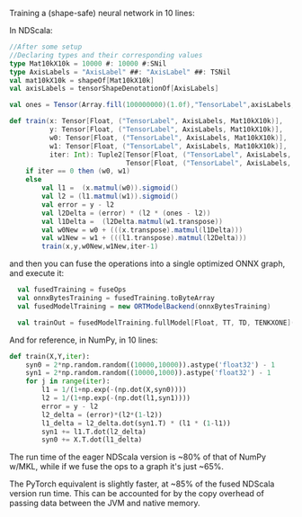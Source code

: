 Training a (shape-safe) neural network in 10 lines:

In NDScala:
```scala
//After some setup
//Declaring types and their corresponding values
type Mat10kX10k = 10000 #: 10000 #:SNil
type AxisLabels = "AxisLabel" ##: "AxisLabel" ##: TSNil
val mat10kX10k = shapeOf[Mat10kX10k]
val axisLabels = tensorShapeDenotationOf[AxisLabels]

val ones = Tensor(Array.fill(100000000)(1.0f),"TensorLabel",axisLabels, mat10kX10k)

def train(x: Tensor[Float, ("TensorLabel", AxisLabels, Mat10kX10k)],
          y: Tensor[Float, ("TensorLabel", AxisLabels, Mat10kX10k)],
          w0: Tensor[Float, ("TensorLabel", AxisLabels, Mat10kX10k)],
          w1: Tensor[Float, ("TensorLabel", AxisLabels, Mat10kX10k)],
          iter: Int): Tuple2[Tensor[Float, ("TensorLabel", AxisLabels, Mat10kX10k)],
                             Tensor[Float, ("TensorLabel", AxisLabels, Mat10kX10k)]] =
    if iter == 0 then (w0, w1)
    else
        val l1 =  (x.matmul(w0)).sigmoid()
        val l2 = (l1.matmul(w1)).sigmoid()
        val error = y - l2
        val l2Delta = (error) * (l2 * (ones - l2))
        val l1Delta =  (l2Delta.matmul(w1.transpose))
        val w0New = w0 + (((x.transpose).matmul(l1Delta)))
        val w1New = w1 + (((l1.transpose).matmul(l2Delta)))
        train(x,y,w0New,w1New,iter-1)
```

and then you can fuse the operations into a single optimized ONNX graph, and execute it:

```scala
  val fusedTraining = fuseOps
  val onnxBytesTraining = fusedTraining.toByteArray
  val fusedModelTraining = new ORTModelBackend(onnxBytesTraining)

  val trainOut = fusedModelTraining.fullModel[Float, TT, TD, TENKXONE](x, y, w0, w1)
```

And for reference, in NumPy, in 10 lines:

```python
def train(X,Y,iter): 
    syn0 = 2*np.random.random((10000,10000)).astype('float32') - 1
    syn1 = 2*np.random.random((10000,1000)).astype('float32') - 1
    for j in range(iter): 
        l1 = 1/(1+np.exp(-(np.dot(X,syn0))))  
        l2 = 1/(1+np.exp(-(np.dot(l1,syn1)))) 
        error = y - l2
        l2_delta = (error)*(l2*(1-l2))
        l1_delta = l2_delta.dot(syn1.T) * (l1 * (1-l1))
        syn1 += l1.T.dot(l2_delta)
        syn0 += X.T.dot(l1_delta) 
```

The run time of the eager NDScala version is ~80% of that of NumPy w/MKL,
while if we fuse the ops to a graph it's just ~65%.

The PyTorch equivalent is slightly faster, at ~85% of the fused NDScala version run time.
This can be accounted for by the copy overhead of passing data between the JVM and native memory.
